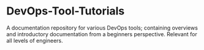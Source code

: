 # DevOps-Tool-Tutorials
A documentation repository for various DevOps tools; containing overviews and introductory documentation from a beginners perspective. Relevant for all levels of engineers.
